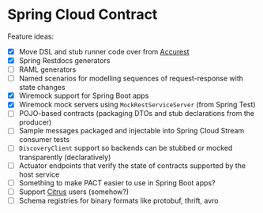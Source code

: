 # Spring Cloud Contract

Feature ideas:

- [x] Move DSL and stub runner code over from [Accurest](https://github.com/Codearte/accurest)
- [x] Spring Restdocs generators
- [ ] RAML generators
- [ ] Named scenarios for modelling sequences of request-response with state changes
- [x] Wiremock support for Spring Boot apps
- [x] Wiremock mock servers using `MockRestServiceServer` (from Spring Test)
- [ ] POJO-based contracts (packaging DTOs and stub declarations from the producer)
- [ ] Sample messages packaged and injectable into Spring Cloud Stream consumer tests
- [ ] `DiscoveryClient` support so backends can be stubbed or mocked transparently (declaratively)
- [ ] Actuator endpoints that verify the state of contracts supported by the host service
- [ ] Something to make PACT easier to use in Spring Boot apps?
- [ ] Support [Citrus](http://www.citrusframework.org/) users (somehow?)
- [ ] Schema registries for binary formats like protobuf, thrift, avro
